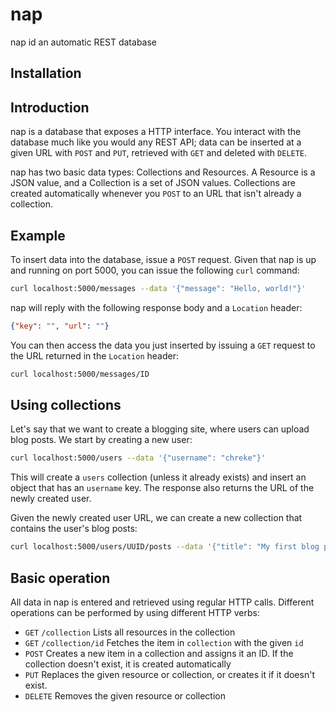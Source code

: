 # nap

nap id an automatic REST database

## Installation

## Introduction

nap is a database that exposes a HTTP interface. You interact with the database much like you would any REST API; data can be inserted at a given URL with `POST` and `PUT`, retrieved with `GET` and deleted with `DELETE`.

nap has two basic data types: Collections and Resources. A Resource is a JSON value, and a Collection is a set of JSON values. Collections are created automatically whenever you `POST` to an URL that isn't already a collection.

## Example

To insert data into the database, issue a `POST` request. Given that nap is up and running on port 5000, you can issue the following `curl` command:

```sh
curl localhost:5000/messages --data '{"message": "Hello, world!"}'
```

nap will reply with the following response body and a `Location` header:

```json
{"key": "", "url": ""}
```

You can then access the data you just inserted by issuing a `GET` request to the URL returned in the `Location` header:

```sh
curl localhost:5000/messages/ID
```

## Using collections

Let's say that we want to create a blogging site, where users can upload blog posts. We start by creating a new user:

```sh
curl localhost:5000/users --data '{"username": "chreke"}'
```

This will create a `users` collection (unless it already exists) and insert an object that has an `username` key. The
response also returns the URL of the newly created user.

Given the newly created user URL, we can create a new collection that contains the user's blog posts:

```sh
curl localhost:5000/users/UUID/posts --data '{"title": "My first blog post", "createdAt": "2024-01-10", "content": "Hello, world!"}'
```

## Basic operation

All data in nap is entered and retrieved using regular HTTP calls. Different operations can be performed by using different HTTP verbs:

 - `GET` `/collection` Lists all resources in the collection
 - `GET` `/collection/id` Fetches the item in `collection` with the given `id`
 - `POST` Creates a new item in a collection and assigns it an ID. If the collection doesn't exist, it is created automatically
 - `PUT` Replaces the given resource or collection, or creates it if it doesn't exist.
 - `DELETE` Removes the given resource or collection
